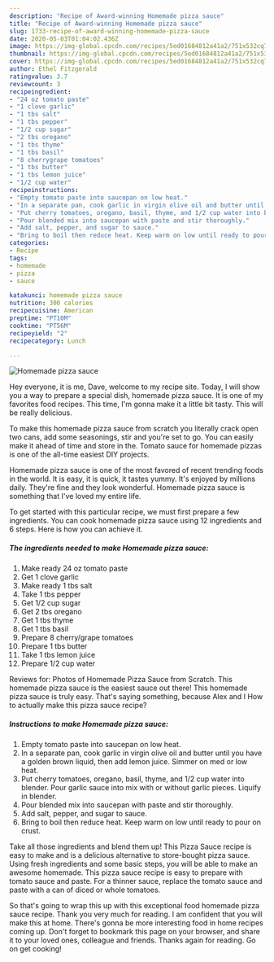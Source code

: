 ```yaml
---
description: "Recipe of Award-winning Homemade pizza sauce"
title: "Recipe of Award-winning Homemade pizza sauce"
slug: 1733-recipe-of-award-winning-homemade-pizza-sauce
date: 2020-05-03T01:04:02.436Z
image: https://img-global.cpcdn.com/recipes/5ed01684812a41a2/751x532cq70/homemade-pizza-sauce-recipe-main-photo.jpg
thumbnail: https://img-global.cpcdn.com/recipes/5ed01684812a41a2/751x532cq70/homemade-pizza-sauce-recipe-main-photo.jpg
cover: https://img-global.cpcdn.com/recipes/5ed01684812a41a2/751x532cq70/homemade-pizza-sauce-recipe-main-photo.jpg
author: Ethel Fitzgerald
ratingvalue: 3.7
reviewcount: 3
recipeingredient:
- "24 oz tomato paste"
- "1 clove garlic"
- "1 tbs salt"
- "1 tbs pepper"
- "1/2 cup sugar"
- "2 tbs oregano"
- "1 tbs thyme"
- "1 tbs basil"
- "8 cherrygrape tomatoes"
- "1 tbs butter"
- "1 tbs lemon juice"
- "1/2 cup water"
recipeinstructions:
- "Empty tomato paste into saucepan on low heat."
- "In a separate pan, cook garlic in virgin olive oil and butter until you have a golden brown liquid, then add lemon juice. Simmer on med or low heat."
- "Put cherry tomatoes, oregano, basil, thyme, and 1/2 cup water into blender. Pour garlic sauce into mix with or without garlic pieces. Liquify in blender."
- "Pour blended mix into saucepan with paste and stir thoroughly."
- "Add salt, pepper, and sugar to sauce."
- "Bring to boil then reduce heat. Keep warm on low until ready to pour on crust."
categories:
- Recipe
tags:
- homemade
- pizza
- sauce

katakunci: homemade pizza sauce 
nutrition: 300 calories
recipecuisine: American
preptime: "PT10M"
cooktime: "PT56M"
recipeyield: "2"
recipecategory: Lunch

---
```



![Homemade pizza sauce](https://img-global.cpcdn.com/recipes/5ed01684812a41a2/751x532cq70/homemade-pizza-sauce-recipe-main-photo.jpg)

Hey everyone, it is me, Dave, welcome to my recipe site. Today, I will show you a way to prepare a special dish, homemade pizza sauce. It is one of my favorites food recipes. This time, I'm gonna make it a little bit tasty. This will be really delicious.

To make this homemade pizza sauce from scratch you literally crack open two cans, add some seasonings, stir and you&#39;re set to go. You can easily make it ahead of time and store in the. Tomato sauce for homemade pizzas is one of the all-time easiest DIY projects.

Homemade pizza sauce is one of the most favored of recent trending foods in the world. It is easy, it is quick, it tastes yummy. It's enjoyed by millions daily. They're fine and they look wonderful. Homemade pizza sauce is something that I've loved my entire life.


To get started with this particular recipe, we must first prepare a few ingredients. You can cook homemade pizza sauce using 12 ingredients and 6 steps. Here is how you can achieve it.

<!--inarticleads1-->

##### The ingredients needed to make Homemade pizza sauce:

1. Make ready 24 oz tomato paste
1. Get 1 clove garlic
1. Make ready 1 tbs salt
1. Take 1 tbs pepper
1. Get 1/2 cup sugar
1. Get 2 tbs oregano
1. Get 1 tbs thyme
1. Get 1 tbs basil
1. Prepare 8 cherry/grape tomatoes
1. Prepare 1 tbs butter
1. Take 1 tbs lemon juice
1. Prepare 1/2 cup water


Reviews for: Photos of Homemade Pizza Sauce from Scratch. This homemade pizza sauce is the easiest sauce out there! This homemade pizza sauce is truly easy. That&#39;s saying something, because Alex and I How to actually make this pizza sauce recipe? 

<!--inarticleads2-->

##### Instructions to make Homemade pizza sauce:

1. Empty tomato paste into saucepan on low heat.
1. In a separate pan, cook garlic in virgin olive oil and butter until you have a golden brown liquid, then add lemon juice. Simmer on med or low heat.
1. Put cherry tomatoes, oregano, basil, thyme, and 1/2 cup water into blender. Pour garlic sauce into mix with or without garlic pieces. Liquify in blender.
1. Pour blended mix into saucepan with paste and stir thoroughly.
1. Add salt, pepper, and sugar to sauce.
1. Bring to boil then reduce heat. Keep warm on low until ready to pour on crust.


Take all those ingredients and blend them up! This Pizza Sauce recipe is easy to make and is a delicious alternative to store-bought pizza sauce. Using fresh ingredients and some basic steps, you will be able to make an awesome homemade. This pizza sauce recipe is easy to prepare with tomato sauce and paste. For a thinner sauce, replace the tomato sauce and paste with a can of diced or whole tomatoes. 

So that's going to wrap this up with this exceptional food homemade pizza sauce recipe. Thank you very much for reading. I am confident that you will make this at home. There's gonna be more interesting food in home recipes coming up. Don't forget to bookmark this page on your browser, and share it to your loved ones, colleague and friends. Thanks again for reading. Go on get cooking!
